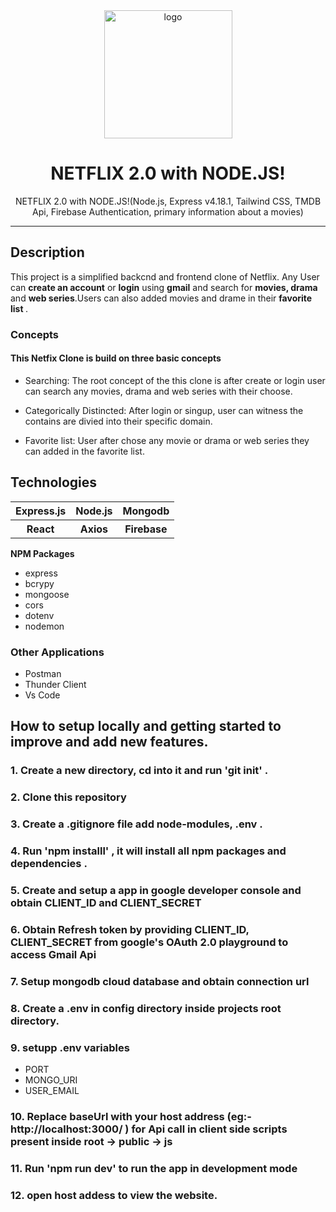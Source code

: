 <div align="center">

  <img src="https://user-images.githubusercontent.com/99184393/210160017-d4ded1e1-49d8-424d-b14c-a284856e730c.png" alt="logo" width="205" height="auto" />

  <h1>NETFLIX 2.0 with NODE.JS!</h1>
    <p>
NETFLIX 2.0 with NODE.JS!(Node.js, Express v4.18.1, Tailwind CSS, TMDB Api, Firebase Authentication, primary information about a movies)
  </p>

</div>

<hr>
<h2>Description</h2>
This project is a simplified backcnd and frontend clone of Netflix. Any User can <b>create an account</b> or <b>login</b> using <b>gmail</b>  and search for <b> movies, drama </b> and <b> web series</b>.Users can also added movies and drame in their <b>favorite list </b>.

### Concepts

#### This Netfix Clone is build on three basic concepts

- Searching: The root concept of the this clone is after create or login user can search any movies, drama and web series with their choose.

- Categorically Distincted: After login or singup, user can witness the contains are divied into their specific domain.

- Favorite list: User after chose any movie or drama or web series they can added in the favorite list.

<h2>Technologies</h2>
<table>
      <tbody>
        <tr>
          <th>Express.js</th>
           <th>Node.js</th>
           <th>Mongodb</th>
        </tr>
          <tr>
           <th>React</th>
           <th>Axios</th>
           <th>Firebase</th>
         </tr>
      </tbody>    
</table

### <b> NPM Packages </b>

- express
- bcrypy
- mongoose
- cors
- dotenv
- nodemon

### Other Applications

- Postman
- Thunder Client
- Vs Code

## How to setup locally and getting started to improve and add new features.

### 1. Create a new directory, cd into it and run 'git init' .

### 2. Clone this repository

### 3. Create a .gitignore file add node-modules, .env .

### 4. Run 'npm installl' , it will install all npm packages and dependencies .

### 5. Create and setup a app in google developer console and obtain CLIENT_ID and CLIENT_SECRET

### 6. Obtain Refresh token by providing CLIENT_ID, CLIENT_SECRET from google's OAuth 2.0 playground to access Gmail Api

### 7. Setup mongodb cloud database and obtain connection url

### 8. Create a .env in config directory inside projects root directory.

### 9. setupp .env variables

- PORT
- MONGO_URI
- USER_EMAIL

### 10. Replace baseUrl with your host address (eg:- http://localhost:3000/ ) for Api call in client side scripts present inside root -> public -> js

### 11. Run 'npm run dev' to run the app in development mode

### 12. open host addess to view the website.
